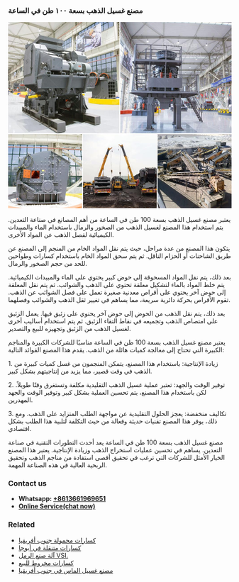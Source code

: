 <h3>مصنع غسيل الذهب بسعة ١٠٠ طن في الساعة</h3><img src='1701853616.jpg' alt=''><p>يعتبر مصنع غسيل الذهب بسعة 100 طن في الساعة من أهم المصانع في صناعة التعدين. يتم استخدام هذا المصنع لغسيل الذهب من الصخور والرمال باستخدام الماء والمبيدات الكيميائية لفصل الذهب عن المواد الأخرى.</p><p>يتكون هذا المصنع من عدة مراحل، حيث يتم نقل المواد الخام من المنجم إلى المصنع عن طريق الشاحنات أو الحزام الناقل. ثم يتم سحق المواد الخام باستخدام كسارات وطواحين للحد من حجم الصخور والرمال.</p><p>بعد ذلك، يتم نقل المواد المسحوقة إلى حوض كبير يحتوي على الماء والمبيدات الكيميائية. يتم خلط المواد بالماء لتشكيل معلقة تحتوي على الذهب والشوائب. ثم يتم نقل المعلقة إلى حوض آخر يحتوي على أقراص معدنية صغيرة تعمل على فصل الشوائب عن الذهب. تقوم الأقراص بحركة دائرية سريعة، مما يساهم في تغيير ثقل الذهب والشوائب وفصلهما.</p><p>بعد ذلك، يتم نقل الذهب من الحوض إلى حوض آخر يحتوي على زئبق فيها. يعمل الزئبق على امتصاص الذهب وتجميعه في نقاط التقاء الزئبق. ثم يتم استخدام أساليب أخرى لغسيل الذهب من الزئبق وتجهيزه للبيع والتصدير.</p><p>يعتبر مصنع غسيل الذهب بسعة 100 طن في الساعة مناسبًا للشركات الكبيرة والمناجم الكبيرة التي تحتاج إلى معالجة كميات هائلة من الذهب. يقدم هذا المصنع الفوائد التالية:</p><p>1. زيادة الإنتاجية: باستخدام هذا المصنع، يتمكن المنجمون من غسل كميات كبيرة من الذهب في وقت قصير، مما يزيد من إنتاجيتهم بشكل كبير.</p><p>2. توفير الوقت والجهد: تعتبر عملية غسيل الذهب التقليدية مكلفة وتستغرق وقتًا طويلاً. لكن باستخدام هذا المصنع، يتم تحسين العملية بشكل كبير وتوفير الوقت والجهد المهدرين.</p><p>3. تكاليف منخفضة: يعجز الحلول التقليدية عن مواجهة الطلب المتزايد على الذهب. ومع ذلك، يوفر هذا المصنع تقنيات حديثة وفعالة من حيث التكلفة لتلبية هذا الطلب بشكل اقتصادي.</p><p>مصنع غسيل الذهب بسعة 100 طن في الساعة يعد أحدث التطورات التقنية في صناعة التعدين. يساهم في تحسين عمليات استخراج الذهب وزيادة الإنتاجية. يعتبر هذا المصنع الخيار الأمثل للشركات التي ترغب في تحقيق أقصى استفادة من مناجم الذهب وتحقيق الربحية العالية في هذه الصناعة المهمة.</p><h3>Contact us</h3><ul><li><strong>Whatsapp:&nbsp;<a href="https://wa.me/8613661969651">+8613661969651</a></strong></li><li><a href="https://swt.shibang-china.com/?git&amp;zhl&amp;مصنع غسيل الذهب بسعة ١٠٠ طن في الساعة"><strong>Online Service(chat now)</strong></a></li></ul><h3>Related</h3><ul><li><a href='كسارات محمولة جنوب أفريقيا.md'>كسارات محمولة جنوب أفريقيا</a></li><li><a href='كسارات متنقلة في أبوجا.md'>كسارات متنقلة في أبوجا</a></li><li><a href='آلة صنع الرمل VSI.md'>آلة صنع الرمل VSI.</a></li><li><a href='كسارات مخروط للبيع.md'>كسارات مخروط للبيع</a></li><li><a href='مصنع غسيل الماس في جنوب أفريقيا.md'>مصنع غسيل الماس في جنوب أفريقيا</a></li></ul>